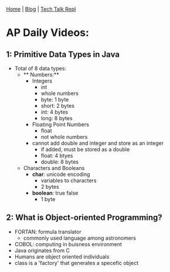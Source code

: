 [Home](https://avabrooks.github.io/avarepository/) | [Blog](https://avabrooks.github.io/avarepository/blog) | [Tech Talk Repl](https://replit.com/@avabrooks/Tri-3-TT#README.md)

# AP Daily Videos:

## 1: Primitive Data Types in Java 
* Total of 8 data types: 
  * ** Numbers:**
      * Integers
        * int
        * whole numbers
        * byte: 1 byte
        * short: 2 bytes
        * int: 4 bytes
        * long: 8 bytes
     * Floating Point Numbers
       * float
       * not whole numbers
      * cannot add double and integer and store as an integer
         * if added, must be stored as a double
         * float: 4 btyes
         * double: 8 bytes
  * Characters and Booleans
    *  **char**: unicode encoding
        *  variables to characters
        *  2 bytes
    *  **boolean**: true false
        *  1 byte

## 2: What is Object-oriented Programming?
* FORTAN: formula translator
  * commonly used language among astronomers
* COBOL: computing in buisness environment 
* Java originates from C
* Humans are object oriented individuals
* class is a 'factory' that generates a specefic object
